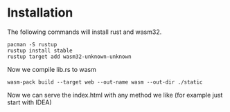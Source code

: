 Installation
===
The following commands will install rust and wasm32.
```
pacman -S rustup
rustup install stable
rustup target add wasm32-unknown-unknown
```
Now we compile lib.rs to wasm
```
wasm-pack build --target web --out-name wasm --out-dir ./static
```
Now we can serve the index.html with any method we like (for example just start with IDEA)

